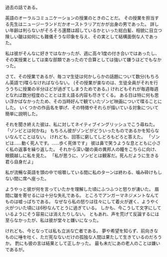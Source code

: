 過去の話である。

英語のオーラルコミュニケーションの授業のときのことだ。
その授業を担当する先生はニュージーランドだかオーストラリアだかが出身の男であった。
詳しい年齢は判らないがそろそろ還暦は超しているかといった総白髪、相貌に目立つ険しい皺は如何にも難儀そうな印象を与え、その実として結構面倒な人であった。

私は彼がそんなに好きではなかったが、週に高々1度の付き合いではあったし、その実授業としては楽な部類であったので合算としては強いて嫌うほどでもなかった。

さて、その授業であるが、毎コマ生徒は何かしらかの話題について数分(もちろん英語で)喋らなければならない。
(その授業が楽なのは、生徒全員がそれを行ううちに授業の半分ほどが過ぎてしまうためである。)
けれどもそれが毎週毎週となれば数分程度のこととは言え語る内容も尽きてくる。
ある日は特に何も思い浮かばなかったため、その当時好んで観ていたゾンビ映画について喋ることにした。
いくつかの作品名を挙げ、その特徴やそれらが描いている対象について簡単に説明した。

それを聞き終えた彼は、私に対してネイティブイングリッシュでこう尋ねた。
「ゾンビとは何かね」
もちろん彼がゾンビがどういったものであるかを知らないなんてことはない。
けれども、回答に窮してしどろもどろと答えた。
「ゾンビは……動く死人です。……歩く死体です」
彼は鼻で笑うような息とともに小さく私の返事を繰り返した。
それから深い皺の奥の異邦人の瞳をこちらに向け、眼鏡越しに私を見た。
「私が思うに、ゾンビとは観客だ。死んだように生きる君ら自身だよ」

私が流暢な英語を頭の中で咀嚼している間に私のターンは終わる、噛み砕けもしない間に席へ座った。

ようやっと彼が何を言っていたかを理解した頃にふつふつと怒りが湧いた。
眉間に皺を寄せるには十分な失礼である。
ところでアンガーマネジメントなんてものは嘘っぱちである。
なぜなら私の怒りは往々にして着火が遅く、ようやく火がついた頃には6秒なんてとうに過ぎている。
しかも、今こうして文字にしているようにそう容易には消えたりしない。
ともあれ、声を荒げて反論するには至らなかったが、私は彼が堂々と嫌いになった。

けれども、今となっては私も立派な亡者である。
夢や希望を知らず、前向きなものに唾を吐く、ただ死なないだけの孤独な人間は果たして生きているのだろうか。
酌にも彼の言は結果として正しかった。
最も未だにあの老人のことは嫌いであるが。
